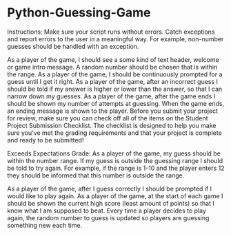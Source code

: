 # Python-Guessing-Game

Instructions:
Make sure your script runs without errors. Catch exceptions and report errors to the user in a meaningful way.
For example, non-number guesses should be handled with an exception.

As a player of the game, I should see a some kind of text header, welcome or game intro message.
A random number should be chosen that is within the range.
As a player of the game, I should be continuously prompted for a guess until I get it right.
As a player of the game, after an incorrect guess I should be told if my answer is higher or lower than the answer, so that I can narrow down my guesses.
As a player of the game, after the game ends I should be shown my number of attempts at guessing.
When the game ends, an ending message is shown to the player.
Before you submit your project for review, make sure you can check off all of the items on the Student Project Submission Checklist. The checklist is designed to help you make sure you’ve met the grading requirements and that your project is complete and ready to be submitted!

Exceeds Expectations Grade:
As a player of the game, my guess should be within the number range. If my guess is outside the guessing range I should be told to try again.
For example, if the range is 1-10 and the player enters 12 they should be informed that this number is outside the range.

As a player of the game, after I guess correctly I should be prompted if I would like to play again.
As a player of the game, at the start of each game I should be shown the current high score (least amount of points) so that I know what I am supposed to beat.
Every time a player decides to play again, the random number to guess is updated so players are guessing something new each time.